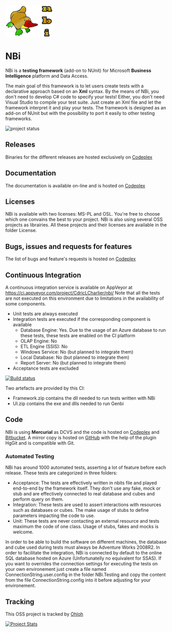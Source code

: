![Logo](https://github.com/Seddryck/nbi/raw/master/NBi-logo-white.jpg)
# NBi #
NBi is a **testing framework** (add-on to NUnit) for Microsoft **Business Intelligence** platform and Data Access.

The main goal of this framework is to let users create tests with a declarative approach based on an **Xml** syntax. By the means of NBi, you don't need to develop C# code to specify your tests! Either, you don't need Visual Studio to compile your test suite. Just create an Xml file and let the framework interpret it and play your tests. The framework is designed as an add-on of NUnit but with the possibility to port it easily to other testing frameworks.

![project status](http://stillmaintained.com/Seddryck/nbi.png)
## Releases ##
Binaries for the different releases are hosted exclusively on [Codeplex](http://nbi.codeplex.com)

## Documentation ##
The documentation is available on-line and is hosted on [Codeplex](http://nbi.codeplex.com)

## Licenses ##
NBi is available with two licenses: MS-PL and OSL. You're free to choose which one convains the best to your project. NBi is also using several OSS projects as librairies. All these projects and their licenses are available in the folder License. 

## Bugs, issues and requests for features ##
The list of bugs and feature's requests is hosted on [Codeplex](http://nbi.codeplex.com)

## Continuous Integration ##
A continuous integration service is available on AppVeyor at https://ci.appveyor.com/project/CdricLCharlier/nbi/ 
Note that all the tests are not executed on this environment due to limitations in the availability of some components.

- Unit tests are always executed
- Integration tests are executed if the corresponding component is available
    - Database Engine: Yes. Due to the usage of an Azure database to run these tests, these tests are enabled on the CI platform
    - OLAP Engine: No
    - ETL Engine (SSIS): No
    - Windows Service: No (but planned to integrate them)
    - Local Database: No (but planned to integrate them)
    - Report Server: No (but planned to integrate them)
- Acceptance tests are excluded

[![Build status](https://ci.appveyor.com/api/projects/status/td7fd7lbl3aqxi3i)](https://ci.appveyor.com/project/CdricLCharlier/nbi)

Two artefacts are provided by this CI:

- Framework.zip contains the dll needed to run tests written with NBi
- UI.zip contains the exe and dlls needed to run Genbi

## Code ##
NBi is using **Mercurial** as DCVS and the code is hosted on [Codeplex](http://nbi.codeplex.com) and [Bitbucket](http://bitbucket.org/Seddryck/nbi). A mirror copy is hosted on [GitHub](http://github.com/Seddryck/nbi) with the help of the plugin HgGit and is compatible with Git.

### Automated Testing ###
NBi has around 1000 automated tests, asserting a lot of feature before each release. These tests are categorized in three folders:

- Acceptance: The tests are effectively written in nbits file and played end-to-end by the framework itself. They don't use any fake, mock or stub and are effectively connected to real database and cubes and perform query on them.
- Integration: These tests are used to assert interactions with resources such as databases or cubes. The make usage of stubs to define parameters impacting the code to use.
- Unit: These tests are never contacting an external resource and tests maximum the code of one class. Usage of stubs, fakes and mocks is welcome.

In order to be able to build the software on different machines, the database and cube used during tests must always be Adventure Works 2008R2. In order to facilitate the integration, NBi is connected by default to the online SQL database hosted on Azure (Unfortunatelly no equivalent for SSAS). If you want to overrides the connection settings for executing the tests on your own environement just create a file named ConnectionString.user.config in the folder NBi.Testing and copy the content from the file ConnectionString.config into it before adjusting for your environement.

## Tracking ##
This OSS project is tracked by [Ohloh](http://www.ohloh.net/p/NBi)

[![Project Stats](https://www.ohloh.net/p/nbi/widgets/project_thin_badge.gif)](https://www.ohloh.net/p/YOUR_PROJECT)
